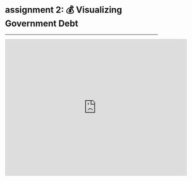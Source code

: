 # assignment 2: 💰 Visualizing Government Debt 
---
<iframe src="https://data.oecd.org/chart/6Y4W" width="600" height="450" style="border: 0" mozallowfullscreen="true" webkitallowfullscreen="true" allowfullscreen="true"><a href="https://data.oecd.org/chart/6Y4W" target="_blank">OECD Chart: General government debt, Total, % of GDP, Annual, 2019</a></iframe>

